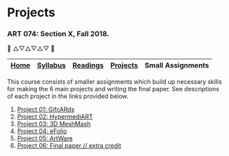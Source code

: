 # Projects
### ART 074: Section X, Fall 2018.

:art: △▽△▽△▽ :art:

[Home](https://github.com/fewnew/art74-spring2019) | [Syllabus](https://github.com/fewnew/art74-spring2019/blob/master/syllabus.md#syllabus) | [Readings](https://github.com/fewnew/art74-spring2019/tree/master/Readings) | [Projects](https://github.com/fewnew/art74-spring2019/tree/master/projects) | Small Assignments
--- | --- | --- | --- | ---

This course consists of smaller assignments which build up necessary skills for making the 6 main projects and writing the final paper. See descriptions of each project in the links provided below.

1. [Project 01: GifcARds](https://github.com/fewnew/art74-spring2019/tree/master/projects/project1/readme.md)
2. [Project 02: HypermediART](https://github.com/fewnew/art74-spring2019/tree/master/projects/project2/readme.md)
3. [Project 03: 3D MeshMash](https://github.com/fewnew/art74-spring2019/blob/master/projects/project3/readme.md)
4. [Project 04: eFolio](https://github.com/fewnew/art74-spring2019/blob/master/projects/project4/readme.md)
5. [Project 05: ArtWare](https://github.com/fewnew/art74-spring2019/blob/master/projects/project5/readme.md)
6. [Project 06: Final paper // extra credit](https://github.com/fewnew/art74-spring2019/blob/master/projects/project6-finalpaper/readme.md)

